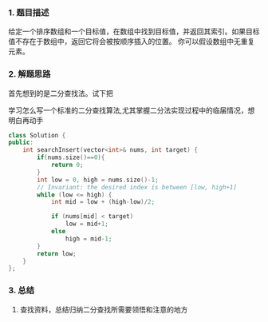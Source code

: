 ### 1. 题目描述
给定一个排序数组和一个目标值，在数组中找到目标值，并返回其索引。如果目标值不存在于数组中，返回它将会被按顺序插入的位置。
你可以假设数组中无重复元素。

### 2. 解题思路
首先想到的是二分查找法。试下把

学习怎么写一个标准的二分查找算法,尤其掌握二分法实现过程中的临届情况，想明白再动手

```c++
class Solution {
public:
    int searchInsert(vector<int>& nums, int target) {
        if(nums.size()==0){
            return 0;
        }
        int low = 0, high = nums.size()-1;
        // Invariant: the desired index is between [low, high+1]
        while (low <= high) {
            int mid = low + (high-low)/2;

            if (nums[mid] < target)
                low = mid+1;
            else
                high = mid-1;
        }
        return low;
    }
};
```


### 3. 总结

1. 查找资料，总结归纳二分查找所需要领悟和注意的地方
